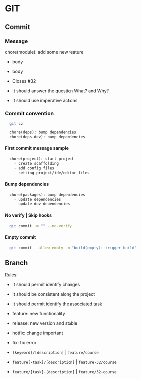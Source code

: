# GIT

## Commit

### Message

chore(module): add some new feature 

- body
- body
- Closes #32

- It should answer the question What? and Why?
- It should use imperative actions

### Commit convention

```sh
  git cz
```

```md
  chore(deps): bump dependencies
  chore(deps-dev): bump dependencies
```

#### First commit message sample

```md
  chore(project): start project   
    - create scaffolding
    - add config files
    - setting project/ide/editor files   
```

#### Bump dependencies

```md
  chore(packages): bump dependencies   
    - update dependencies
    - update dev dependencies
```

#### No verify | Skip hooks

```sh
  git commit -m "" --no-verify
```

#### Empty commit

```sh
  git commit --allow-empty -m "build(empty): trigger build"
```

## Branch

Rules: 

- It should permit identify changes
- It should be consistent along the project
- It should permit identify the associated task

- feature: new functionality
- release: new version and stable
- hotfix: change important
- fix: fix error

- `[keyword]/[description]` | `feature/course`
- `feature[-task]/[description]` | `feature-32/course`
- `feature/[task]-[description]` | `feature/32-course`
